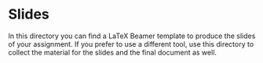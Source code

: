 # Slides

In this directory you can find a LaTeX Beamer template to produce the slides of your assignment.
If you prefer to use a different tool, use this directory to collect the material for the slides and the final
document as well.
